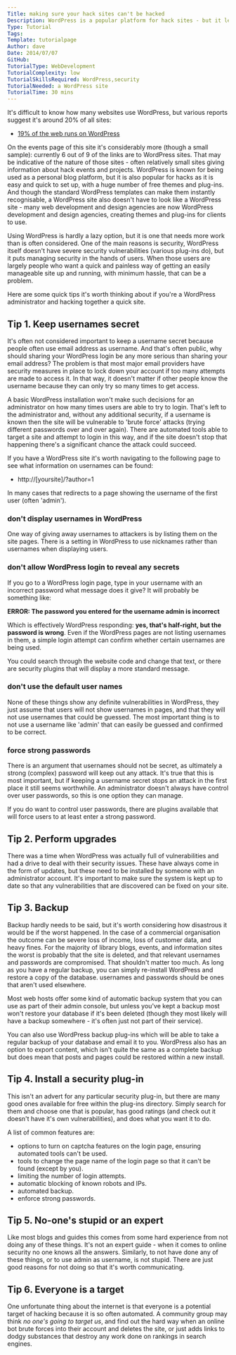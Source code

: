 ```yaml
---
Title: making sure your hack sites can't be hacked
Description: WordPress is a popular platform for hack sites - but it leaves security to the administrator.
Type: Tutorial
Tags:
Template: tutorialpage
Author: dave
Date: 2014/07/07
GitHub: 
TutorialType: WebDevelopment
TutorialComplexity: low
TutorialSkillsRequired: WordPress,security
TutorialNeeded: a WordPress site
TutorialTime: 30 mins
---
```


It's difficult to know how many websites use WordPress, but various reports suggest it's around 20% of all sites:

- [19% of the web runs on WordPress](http://venturebeat.com/2013/07/27/19-percent-of-the-web-runs-on-wordpress/)

On the events page of this site it's considerably more (though a small sample): currently 6 out of 9 of the links are to WordPress sites.  That may be indicative of the nature of those sites - often relatively small sites giving information about hack events and projects.  WordPress is known for being used as a personal blog platform, but it is also popular for hacks as it is easy and quick to set up, with a huge number of free themes and plug-ins.  And though the standard WordPress templates can make them instantly recognisable, a WordPress site also doesn't have to look like a WordPress site - many web development and design agencies are now WordPress development and design agencies, creating themes and plug-ins for clients to use.

Using WordPress is hardly a lazy option, but it is one that needs more work than is often considered.  One of the main reasons is security, WordPress itself doesn't have severe security vulnerabilities (various plug-ins do), but it puts managing security in the hands of users.  When those users are largely people who want a quick and painless way of getting an easily manageable site up and running, with minimum hassle, that can be a problem.

Here are some quick tips it's worth thinking about if you're a WordPress administrator and hacking together a quick site.

Tip 1. Keep usernames secret
-----------------------------

It's often not considered important to keep a username secret because people often use email address as username.  And that's often public, why should sharing your WordPress login be any more serious than sharing your email address?  The problem is that most major email providers have security measures in place to lock down your account if too many attempts are made to access it.  In that way, it doesn't matter if other people know the username because they can only try so many times to get access.

A basic WordPress installation won't make such decisions for an administrator on how many times users are able to try to login.  That's left to the administrator and, without any additional security, if a username is known then the site will be vulnerable to 'brute force' attacks (trying different passwords over and over again).  There are automated tools able to target a site and attempt to login in this way, and if the site doesn't stop that happening there's a significant chance the attack could succeed.

If you have a WordPress site it's worth navigating to the following page to see what information on usernames can be found:

- http://[yoursite]/?author=1

In many cases that redirects to a page showing the username of the first user (often 'admin').

### don't display usernames in WordPress

One way of giving away usernames to attackers is by listing them on the site pages.  There is a setting in WordPress to use nicknames rather than usernames when displaying users.

### don't allow WordPress login to reveal any secrets

If you go to a WordPress login page, type in your username with an incorrect password what message does it give?  It will probably be something like:

**ERROR: The password you entered for the username admin is incorrect**

Which is effectively WordPress responding: **yes, that's half-right, but the password is wrong**.  Even if the WordPress pages are not listing usernames in them, a simple login attempt can confirm whether certain usernames are being used.

You could search through the website code and change that text, or there are security plugins that will display a more standard message.  

### don't use the default user names

None of these things show any definite vulnerabilities in WordPress, they just assume that users will not show usernames in pages, and that they will not use usernames that could be guessed.  The most important thing is to not use a username like 'admin' that can easily be guessed and confirmed to be correct.

### force strong passwords

There is an argument that usernames should not be secret, as ultimately a strong (complex) password will keep out any attack.  It's true that this is most important, but if keeping a username secret stops an attack in the first place it still seems worthwhile.  An administrator doesn't always have control over user passwords, so this is one option they can manage.

If you do want to control user passwords, there are plugins available that will force users to at least enter a strong password.  

Tip 2.  Perform upgrades
------------------------

There was a time when WordPress was actually full of vulnerabilities and had a drive to deal with their security issues.  These have always come in the form of updates, but these need to be installed by someone with an administrator account.  It's important to make sure the system is kept up to date so that any vulnerabilities that are discovered can be fixed on your site.

Tip 3.  Backup
--------------

Backup hardly needs to be said, but it's worth considering how disastrous it would be if the worst happened.  In the case of a commercial organisation the outcome can be severe loss of income, loss of customer data, and heavy fines.  For the majority of library blogs, events, and information sites the worst is probably that the site is deleted, and that relevant usernames and passwords are compromised.  That shouldn't matter too much.  As long as you have a regular backup, you can simply re-install WordPress and restore a copy of the database. usernames and passwords should be ones that aren't used elsewhere.

Most web hosts offer some kind of automatic backup system that you can use as part of their admin console, but unless you've kept a backup most won't restore your database if it's been deleted (though they most likely will have a backup somewhere - it's often just not part of their service).

You can also use WordPress backup plug-ins which will be able to take a regular backup of your database and email it to you.  WordPress also has an option to export content, which isn't quite the same as a complete backup but does mean that posts and pages could be restored within a new install.

Tip 4.  Install a security plug-in
----------------------------------

This isn't an advert for any particular security plug-in, but there are many good ones available for free within the plug-ins directory.  Simply search for them and choose one that is popular, has good ratings (and check out it doesn't have it's own vulnerabilities), and does what you want it to do.

A list of common features are:

- options to turn on captcha features on the login page, ensuring automated tools can't be used.
- tools to change the page name of the login page so that it can't be found (except by you).
- limiting the number of login attempts.
- automatic blocking of known robots and IPs.
- automated backup.
- enforce strong passwords.

Tip 5.  No-one's stupid or an expert
------------------------------------

Like most blogs and guides this comes from some hard experience from not doing any of these things.  It's not an expert guide - when it comes to online security no one knows all the answers.  Similarly, to not have done any of these things, or to use admin as username, is not stupid.  There are just good reasons for not doing so that it's worth communicating.

Tip 6.  Everyone is a target
----------------------------

One unfortunate thing about the internet is that everyone is a potential target of hacking because it is so often automated.  A community group may think *no one's going to target us*, and find out the hard way when an online bot brute forces into their account and deletes the site, or just adds links to dodgy substances that destroy any work done on rankings in search engines.